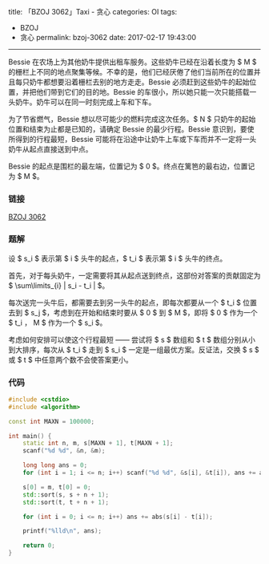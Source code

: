title: 「BZOJ 3062」Taxi - 贪心
categories: OI
tags: 
  - BZOJ
  - 贪心
permalink: bzoj-3062
date: 2017-02-17 19:43:00
---

Bessie 在农场上为其他奶牛提供出租车服务。这些奶牛已经在沿着长度为 $ M $ 的栅栏上不同的地点聚集等候。不幸的是，他们已经厌倦了他们当前所在的位置并且每只奶牛都想要沿着栅栏去别的地方走走。Bessie 必须赶到这些奶牛的起始位置，并把他们带到它们的目的地。Bessie 的车很小，所以她只能一次只能搭载一头奶牛。奶牛可以在同一时刻完成上车和下车。

为了节省燃气，Bessie 想以尽可能少的燃料完成这次任务。$ N $ 只奶牛的起始位置和结束为止都是已知的，请确定 Bessie 的最少行程。Bessie 意识到，要使所得到的行程最短，Bessie 可能将在沿途中让奶牛上车或下车而并不一定将一头奶牛从起点直接送到中点。

Bessie 的起点是围栏的最左端，位置记为 $ 0 $。终点在篱笆的最右边，位置记为 $ M $。

<!-- more -->

### 链接
[BZOJ 3062](http://www.lydsy.com/JudgeOnline/problem.php?id=3062)

### 题解
设 $ s_i $ 表示第 $ i $ 头牛的起点，$ t_i $ 表示第 $ i $ 头牛的终点。

首先，对于每头奶牛，一定需要将其从起点送到终点，这部份对答案的贡献固定为 $ \sum\limits_{i} | s_i - t_i | $。

每次送完一头牛后，都需要去到另一头牛的起点，即每次都要从一个 $ t_i $ 位置去到 $ s_j $，考虑到在开始和结束时要从 $ 0 $ 到 $ M $，即将 $ 0 $ 作为一个 $ t_i $，$ M $ 作为一个 $ s_i $。

考虑如何安排可以使这个行程最短 —— 尝试将 $ s $ 数组和 $ t $ 数组分别从小到大排序，每次从 $ t_i $ 走到 $ s_i $ 一定是一组最优方案。反证法，交换 $ s $ 或 $ t $ 中任意两个数不会使答案更小。

### 代码
```c++
#include <cstdio>
#include <algorithm>

const int MAXN = 100000;

int main() {
	static int n, m, s[MAXN + 1], t[MAXN + 1];
	scanf("%d %d", &n, &m);

	long long ans = 0;
	for (int i = 1; i <= n; i++) scanf("%d %d", &s[i], &t[i]), ans += abs(s[i] - t[i]);

	s[0] = m, t[0] = 0;
	std::sort(s, s + n + 1);
	std::sort(t, t + n + 1);

	for (int i = 0; i <= n; i++) ans += abs(s[i] - t[i]);

	printf("%lld\n", ans);

	return 0;
}
```
